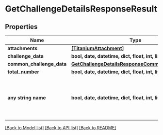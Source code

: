# GetChallengeDetailsResponseResult


## Properties
Name | Type | Description | Notes
------------ | ------------- | ------------- | -------------
**attachments** | [**[TitaniumAttachment]**](TitaniumAttachment.md) |  | [optional] 
**challenge_data** | **bool, date, datetime, dict, float, int, list, str, none_type** |  | [optional] 
**common_challenge_data** | [**GetChallengeDetailsResponseCommonChallengeData**](GetChallengeDetailsResponseCommonChallengeData.md) |  | [optional] 
**total_number** | **bool, date, datetime, dict, float, int, list, str, none_type** |  | [optional] 
**any string name** | **bool, date, datetime, dict, float, int, list, str, none_type** | any string name can be used but the value must be the correct type | [optional]

[[Back to Model list]](../README.md#documentation-for-models) [[Back to API list]](../README.md#documentation-for-api-endpoints) [[Back to README]](../README.md)


